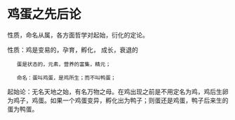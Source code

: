 鸡蛋之先后论
=============================================

性质，命名从属，各方面哲学对起始，衍化的定论。

性质：鸡是变易的，孕育，孵化， 成长，衰退的

       蛋是状态的，元素，营养的富集，精元；

       命名：蛋叫鸡蛋，是鸡所生；而不叫鸭蛋；

起始论：无名天地之始，有名万物之母。在鸡出现之前是不用定名为鸡，鸡后生卵为鸡子，鸡蛋。如果一个鸡蛋变异，孵化出为鸭子；则蛋还是鸡蛋，鸭子后来生的蛋为鸭蛋。

